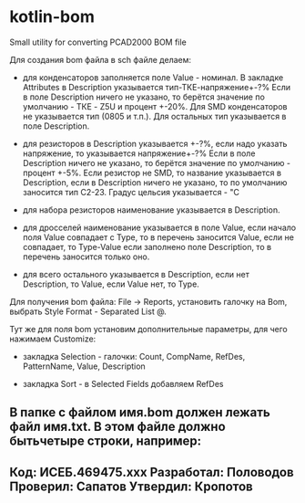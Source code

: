 # kotlin-bom

Small utility for converting PCAD2000 BOM file

Для создания bom файла в sch файле делаем:

- для конденсаторов заполняется поле Value - номинал.
  В закладке Attributes в Description указывается тип-ТКЕ-напряжение\+-?%
  Если в поле Description ничего не указано, то берётся значение по умолчанию -
  ТКЕ - Z5U и процент +-20%.
  Для SMD конденсаторов не указывается тип (0805 и т.п.).
  Для остальных тип указывается в поле Description.

- для резисторов в Description указывается +-?%, если надо указать напряжение,
  то указывается напряжение\+-?%
  Если в поле Description ничего не указано, то берётся значение по умолчанию -
  процент +-5%.
  Если резистор не SMD, то название указывается в Description, если в
  Description ничего не указано, то по умолчанию заносится тип С2-23.
  Градус цельсия указывается - "С

- для набора резисторов наименование указывается в Description.

- для дросселей
  наименование указывается в поле Value,
  если начало поля Value совпадает с Type, то в перечень заносится Value,
  если не совпадает, то Type-Value
  если заполнено поле Description, то в перечень заносится только оно.

- для всего остального указывается в Description, если нет Description,
  то Value, если Value нет, то Type.

Для получения bom файла: File -> Reports, установить галочку на Bom,
выбрать Style Format - Separated List @.

Тут же для поля bom установим дополнительные параметры, для чего нажимаем
Customize:

- закладка Selection - галочки:
  Count, CompName, RefDes, PatternName, Value, Description

- закладка Sort - в Selected Fields добавляем RefDes

В папке с файлом имя.bom должен лежать файл имя.txt.
В этом файле должно бытьчетыре строки, например:
-----
Код: ИСЕБ.469475.ххх
Разработал: Половодов
Проверил: Сапатов
Утвердил: Кропотов
-----

